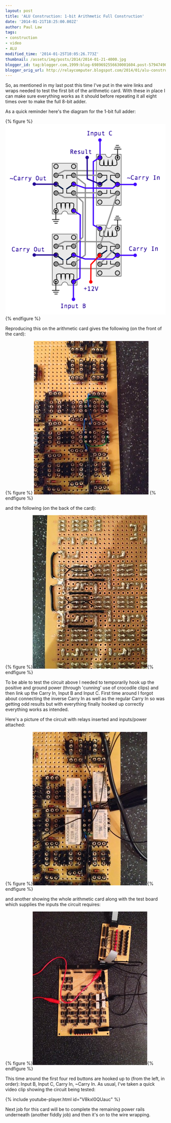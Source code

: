 ```yaml
---
layout: post
title: 'ALU Construction: 1-bit Arithmetic Full Construction'
date: '2014-01-21T18:25:00.002Z'
author: Paul Law
tags:
- construction
- video
- ALU
modified_time: '2014-01-25T10:05:26.773Z'
thumbnail: /assets/img/posts/2014/2014-01-21-4000.jpg
blogger_id: tag:blogger.com,1999:blog-6989692556630001604.post-5794749048591352002
blogger_orig_url: http://relaycomputer.blogspot.com/2014/01/alu-construction-1-bit-arithmetic-full.html
---
```


So, as mentioned in my last post this time 
I've put in the wire links and wraps needed to test the first bit of the 
arithmetic card. With these in place I can make sure everything works as it 
should before repeating it all eight times over to make the full 8-bit 
adder.

As a quick reminder here's the diagram for the 1-bit full 
adder:

{% figure %}
![](/assets/img/posts/2014/2014-01-21-0000.png)
{% endfigure %}

Reproducing this on the arithmetic card gives the following (on the 
front of the card):

{% figure %}
![ALU Arithmetic Card (1-bit close up)](/assets/img/posts/2014/2014-01-21-0001.jpg)
{% endfigure %}

and the following (on the back of the card):

{% figure %}![ALU Arithmetic Card (1-bit close up solder side)](/assets/img/posts/2014/2014-01-21-0002.jpg){% endfigure %}

To be able to test the circuit above I needed to temporarily hook 
up the positive and ground power (through 'cunning' use of crocodile clips) 
and then link up the Carry In, Input B and Input C. First time around I forgot 
about connecting the inverse Carry In as well as the regular Carry In so was 
getting odd results but with everything finally hooked up correctly everything 
works as intended.

Here's a picture of the circuit with relays 
inserted and inputs/power attached:

{% figure %}![ALU Arithmetic Card (1-bit close up with relays)](/assets/img/posts/2014/2014-01-21-0003.jpg){% endfigure %}

and another showing the whole arithmetic card along with the test 
board which supplies the inputs the circuit requires:

{% figure %}![ALU Arithmetic Card with Test Board](/assets/img/posts/2014/2014-01-21-0004.jpg){% endfigure %}

This time around the first four red buttons are hooked up to (from 
the left, in order): Input B, Input C, Carry In, ~Carry In. As usual, I've 
taken a quick video clip showing the circuit being tested:

{% include youtube-player.html id="V8kxI0QUauc" %}

Next job for this card will be to complete 
the remaining power rails underneath (another fiddly job) and then it's on to 
the wire wrapping. 